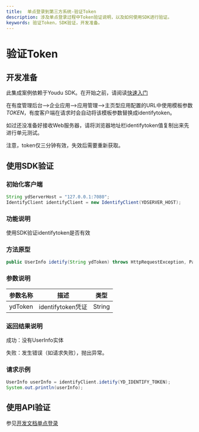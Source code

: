 ```yaml
---
title:  单点登录到第三方系统-验证Token
description: 涉及单点登录过程中Token验证说明，以及如何使用SDK进行验证。
keywords: 验证Token，SDK验证，开发准备。
---
```

# 验证Token

## 开发准备

此集成案例依赖于Youdu SDK。在开始之前，请阅读[快速入门](./a01_00001.md)

在有度管理后台-->企业应用-->应用管理-->主页型应用配置的URL中使用模板参数$TOKEN$，有度客户端在请求时会自动将该模板参数替换成identifytoken。

如过还没准备好接收Web服务器，请将浏览器地址栏identifytoken值复制出来先进行单元测试。

注意，token仅三分钟有效，失效后需要重新获取。

## 使用SDK验证

### 初始化客户端

```java
String ydServerHost = "127.0.0.1:7080";
IdentifyClient identifyClient = new IdentifyClient(YDSERVER_HOST);
```

### 功能说明

使用SDK验证identifytoken是否有效

### 方法原型

```java
public UserInfo idetify(String ydToken) throws HttpRequestException, ParamParserException, ServiceException;
```

### 参数说明

| 参数名称 | 描述              | 类型   |
| -------- | ----------------- | ------ |
| ydToken  | identifytoken凭证 | String |

### 返回结果说明

成功：没有UserInfo实体

失败：发生错误（如请求失败），抛出异常。

### 请求示例

```java
UserInfo userInfo = identifyClient.idetify(YD_IDENTIFY_TOKEN);
System.out.println(userInfo);
```

## 使用API验证

参见[开发文档单点登录]("/api.html")